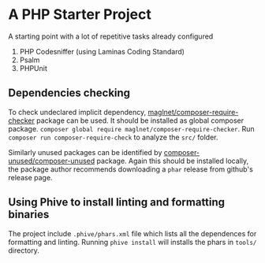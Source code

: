 # A PHP Starter Project

A starting point with a lot of repetitive tasks already configured

1. PHP Codesniffer (using Laminas Coding Standard)
2. Psalm
3. PHPUnit

## Dependencies checking

To check undeclared implicit dependency,
[maglnet/composer-require-checker](https://github.com/maglnet/ComposerRequireChecker)
package can be used. It should be installed as global composer
package.
`composer global require maglnet/composer-require-checker`. Run
`composer run composer-require-check` to analyze the `src/` folder.

Similarly unused packages can be identified by
[composer-unused/composer-unused](https://github.com/composer-unused/composer-unused)
package. Again this should be installed locally, the package author
recommends downloading a `phar` release from github's release page.

## Using Phive to install linting and formatting binaries

The project include `.phive/phars.xml` file which lists all the
dependences for formatting and linting. Running `phive install`
will installs the phars in `tools/` directory.
